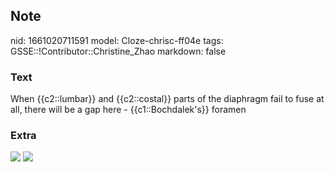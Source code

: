 ## Note
nid: 1661020711591
model: Cloze-chrisc-ff04e
tags: GSSE::!Contributor::Christine_Zhao
markdown: false

### Text
When {{c2::lumbar}} and {{c2::costal}} parts of the diaphragm fail to fuse at all, there will be a gap here - {{c1::Bochdalek's}} foramen

### Extra
<img src="paste-9e0d28773f7518a3223d07b1520c38f11118787f.jpg">
<img src="Screen%20Shot%202021-06-03%20at%209.57.06%20am.png">
